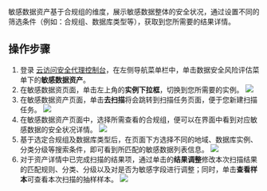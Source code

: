 敏感数据资产基于合规组的维度，展示敏感数据整体的安全状况，通过设置不同的筛选条件（例如：合规组、数据库类型等），获取到您所需要的结果详情。

## 操作步骤
1. 登录 [云访问安全代理控制台](https://console.cloud.tencent.com/casb)，在左侧导航菜单栏中，单击数据安全风险评估菜单下的**敏感数据资产**。
2. 在敏感数据资页面，单击左上角的**实例下拉框**，切换到您所需要的实例。
![](https://qcloudimg.tencent-cloud.cn/raw/91f00f4bc4f06c74e6f0b4be7571c3ac.png)
3. 在敏感数据资产页面，单击**去扫描**将会跳转到扫描任务页面，便于您新建扫描任务。
![](https://qcloudimg.tencent-cloud.cn/raw/7ec39997fa748c42382380d851d2e7d3.png)
4. 在敏感数据资产页面中，选择所需查看的合规组，便可以在界面中看到对应敏感数据的安全状况详情。
![](https://qcloudimg.tencent-cloud.cn/raw/e5172f03d2bdc59212986435f98d7a03.png)
5. 基于选定合规组及数据库类型后，在页面下方选择不同的地域、数据库实例、分类分级等搜索条件，即可看到所匹配的敏感数据列表信息。
![](https://qcloudimg.tencent-cloud.cn/raw/fe20125bf2667bdd14a3bf1497c74e49.png)
6. 对于资产详情中已完成扫描的结果项，通过单击的**结果调整**修改本次扫描结果的匹配规则、分类、分级以及对是否为敏感字段进行调整；同时，单击**查看样本**可查看本次扫描的抽样样本。
![](https://qcloudimg.tencent-cloud.cn/raw/a9e7aab7e0ebd6aa917cc4841a053793.png)

